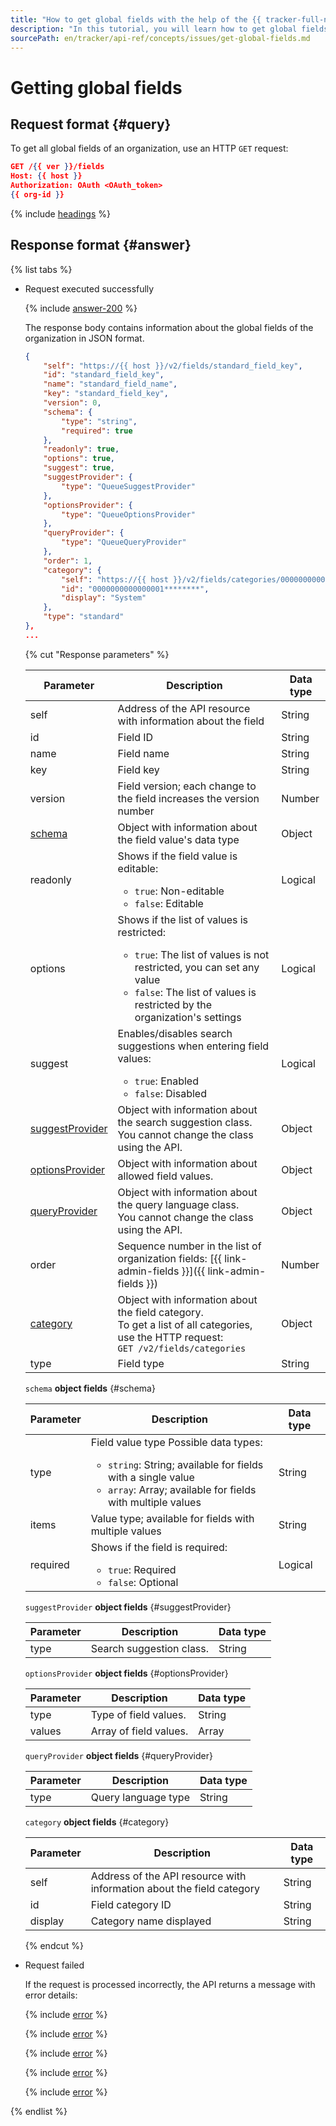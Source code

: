 ```yaml
---
title: "How to get global fields with the help of the {{ tracker-full-name }} API"
description: "In this tutorial, you will learn how to get global fields in {{ tracker-name }}."
sourcePath: en/tracker/api-ref/concepts/issues/get-global-fields.md
---
```


# Getting global fields

## Request format {#query}

To get all global fields of an organization, use an HTTP `GET` request:

```json
GET /{{ ver }}/fields
Host: {{ host }}
Authorization: OAuth <OAuth_token>
{{ org-id }}
```

{% include [headings](../../../_includes/tracker/api/headings.md) %}

## Response format {#answer}

{% list tabs %}

- Request executed successfully

   {% include [answer-200](../../../_includes/tracker/api/answer-200.md) %}

   The response body contains information about the global fields of the organization in JSON format.

   ```json
   {
       "self": "https://{{ host }}/v2/fields/standard_field_key",
       "id": "standard_field_key",
       "name": "standard_field_name",
       "key": "standard_field_key",
       "version": 0,
       "schema": {
           "type": "string",
           "required": true
       },
       "readonly": true,
       "options": true,
       "suggest": true,
       "suggestProvider": {
           "type": "QueueSuggestProvider"
       },
       "optionsProvider": {
           "type": "QueueOptionsProvider"
       },
       "queryProvider": {
           "type": "QueueQueryProvider"
       },
       "order": 1,
       "category": {
           "self": "https://{{ host }}/v2/fields/categories/0000000000000001********",
           "id": "0000000000000001********",
           "display": "System"
       },
       "type": "standard"
   },
   ...
   ```

   {% cut "Response parameters" %}

   | Parameter | Description | Data type |
   -------- | -------- | ----------
   | self | Address of the API resource with information about the field | String |
   | id | Field ID | String |
   | name | Field name | String |
   | key | Field key | String |
   | version | Field version; each change to the field increases the version number | Number |
   | [schema](#schema) | Object with information about the field value's data type | Object |
   | readonly | Shows if the field value is editable:<ul><li>`true`: Non-editable</li><li>`false`: Editable</li></ul> | Logical |
   | options | Shows if the list of values is restricted:<ul><li>`true`: The list of values is not restricted, you can set any value</li><li>`false`: The list of values is restricted by the organization's settings</li></ul> | Logical |
   | suggest | Enables/disables search suggestions when entering field values:<ul><li>`true`: Enabled</li><li>`false`: Disabled</li></ul> | Logical |
   | [suggestProvider](#suggestProvider) | Object with information about the search suggestion class.<br/>You cannot change the class using the API. | Object |
   | [optionsProvider](#optionsProvider) | Object with information about allowed field values. | Object |
   | [queryProvider](#queryProvider) | Object with information about the query language class.<br/>You cannot change the class using the API. | Object |
   | order | Sequence number in the list of organization fields: [{{ link-admin-fields }}]({{ link-admin-fields }}) | Number |
   | [category](#category) | Object with information about the field category.<br/>To get a list of all categories, use the HTTP request:<br/>`GET /v2/fields/categories` | Object |
   | type | Field type | String |

   `schema` **object fields** {#schema}

   | Parameter | Description | Data type |
   -------- | -------- | ----------
   | type | Field value type Possible data types:<ul><li>`string`: String; available for fields with a single value</li><li>`array`: Array; available for fields with multiple values</li></ul> | String |
   | items | Value type; available for fields with multiple values | String |
   | required | Shows if the field is required:<ul><li>`true`: Required</li><li>`false`: Optional</li></ul> | Logical |

   `suggestProvider` **object fields** {#suggestProvider}

   | Parameter | Description | Data type |
   -------- | -------- | ----------
   | type | Search suggestion class. | String |

   `optionsProvider` **object fields** {#optionsProvider}

   | Parameter | Description | Data type |
   -------- | -------- | ----------
   | type | Type of field values. | String |
   | values | Array of field values. | Array |

   `queryProvider` **object fields** {#queryProvider}

   | Parameter | Description | Data type |
   -------- | -------- | ----------
   | type | Query language type | String |

   `category` **object fields** {#category}

   | Parameter | Description | Data type |
   -------- | -------- | ----------
   | self | Address of the API resource with information about the field category | String |
   | id | Field category ID | String |
   | display | Category name displayed | String |

   {% endcut %}

- Request failed

   If the request is processed incorrectly, the API returns a message with error details:

   {% include [error](../../../_includes/tracker/api/answer-error-400.md) %}

   {% include [error](../../../_includes/tracker/api/answer-error-403.md) %}

   {% include [error](../../../_includes/tracker/api/answer-error-404.md) %}

   {% include [error](../../../_includes/tracker/api/answer-error-500.md) %}

   {% include [error](../../../_includes/tracker/api/answer-error-503.md) %}

{% endlist %}
